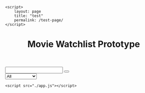 <!DOCTYPE html>
<html lang="en">
<head>
    <meta charset="UTF-8">
    <meta http-equiv="X-UA-Compatible" content="IE=edge">
    <meta name="viewport" content="width=device-width, initial-scale=1.0">
    <title>Movie Watchlist</title>
    <link rel="stylesheet" href="https://cdnjs.cloudflare.com/ajax/libs/font-awesome/6.1.1/css/all.min.css" integrity="sha512-KfkfwYDsLkIlwQp6LFnl8zNdLGxu9YAA1QvwINks4PhcElQSvqcyVLLD9aMhXd13uQjoXtEKNosOWaZqXgel0g==" crossorigin="anonymous" referrerpolicy="no-referrer" />
    <link rel="stylesheet" href="style.css">
    <link rel="preconnect" href="https://fonts.googleapis.com">
    <link rel="preconnect" href="https://fonts.gstatic.com" crossorigin>
    <link href="https://fonts.googleapis.com/css2?family=Quicksand:wght@300;400;500;600;700&display=swap" rel="stylesheet">
    
    <script>
        layout: page
        title: "test"
        permalink: /test-page/
    </script>
</head>

<body>
    <header>
        <h1>Movie Watchlist Prototype</h1>
    </header>
    <form>
        <input type="text" class="todo-input">
        <button class="todo-button" type="submit">
            <i class="fas fa-plus-square"></i>
        </button>
        <div class="select">
            <select name="todos" class="filter-todo">
                <option value="all">All</option>
                <option value="completed">Completed</option>
                <option value="uncompleted">Uncompleted</option>
            </select>
        </div>
    </form>
    <div class="todo-container">
        <ul class="todo-list"></ul>
    </div>
    
    <script src="./app.js"></script>
</body>
</html>